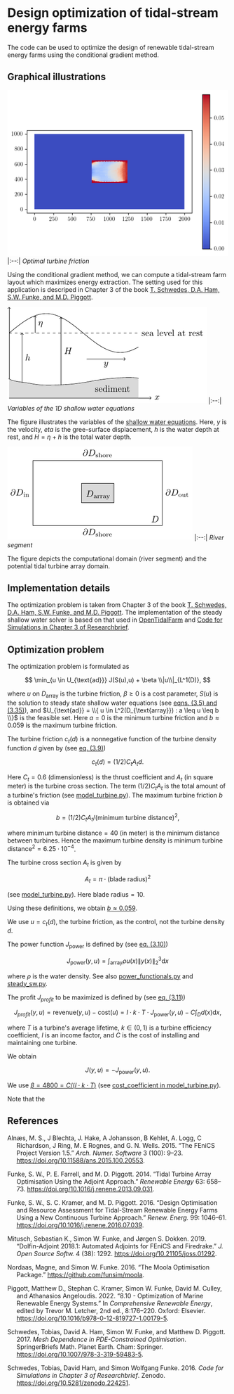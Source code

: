 # Design optimization of tidal-stream energy farms

The code can be used to optimize the design of renewable tidal-stream energy farms
using the conditional gradient method. 

## Graphical illustrations

![](output/26-January-2023-12-12-15_solution_best_N=100_online_version.png)
|:--:| 
*Optimal turbine friction*

Using the conditional gradient method, we can compute a tidal-stream farm layout
which maximizes energy extraction. The setting used for this application is descriped
in Chapter 3 of the book [T. Schwedes, D.A. Ham, S.W. Funke, and M.D. Piggott](https://link.springer.com/book/10.1007/978-3-319-59483-5).

![](visualizations/variables_shallow_water-1.png)
|:--:| 
*Variables of the 1D shallow water equations*

The figure illustrates the variables of the [shallow water equations](https://opentidalfarm.readthedocs.io/en/latest/examples/headland-optimization/headland-optimization.html).
Here, 
$y$ is the velocity, 
$eta$ is the gree-surface displacement, 
$h$ is the water depth at rest, and
$H = \eta + h$ is the total water depth.

![](visualizations/river_segment-1.png)
|:--:| 
*River segment*

The figure depicts the computational domain (river segment) and the potential
tidal turbine array domain.

## Implementation details

The optimization problem is taken from
Chapter 3 of the book [T. Schwedes, D.A. Ham, S.W. Funke, and M.D. Piggott](https://link.springer.com/book/10.1007/978-3-319-59483-5).
The implementation of the steady shallow water solver is based on
that used in [OpenTidalFarm](https://github.com/OpenTidalFarm/OpenTidalFarm/blob/master/opentidalfarm/solvers/coupled_sw_solver.py)
and [Code for Simulations in Chapter 3 of Researchbrief](https://zenodo.org/record/224251).

## Optimization problem

The optimization problem is formulated as

$$
	\min_{u \in U_{\text{ad}}}  J(S(u),u) + \beta \\|u\\|_{L^1(D)},
$$

where $u$ on $D_{\text{array}}$ is the turbine friction, $\beta \geq 0$ is a cost parameter, $S(u)$ is the solution to steady state shallow water equations (see [eqns. (3.5) and (3.35)](https://link.springer.com/book/10.1007/978-3-319-59483-5)), and 
$U_{\text{ad}} = \\{ u \in L^2(D_{\text{array}}) : a \leq u \leq b \\}$ is the feasible set. Here $a = 0$
is the minimum turbine friction and $b \approx 0.059$ is the maximum turbine friction.

The turbine friction $c_t(d)$ is a nonnegative function of the turbine density function $d$ given by
(see [eq. (3.9)](https://link.springer.com/book/10.1007/978-3-319-59483-5))

$$
	c_t(d) = (1/2) C_t A_t d.
$$

Here $C_t = 0.6$ (dimensionless) is the thrust coefficient and $A_t$ (in square meter) is the turbine cross section. The term $(1/2) C_t A_t$ is the total amount of a turbine's friction (see [model_turbine.py](https://zenodo.org/record/224251)). The maximum turbine friction $b$ is obtained via

$$
  b = (1/2) C_t A_t/(\text{minimum turbine distance})^2,
$$

where $\text{minimum turbine distance} = 40$ (in meter) is the minimum distance between turbines. Hence the maximum turbine density is $\text{minimum turbine distance}^2 = 6.25 \cdot 10^{-4}$.

The turbine cross section $A_t$ is given by 

$$
	A_t = \pi \cdot (\text{blade radius})^2
$$

(see [model_turbine.py](https://zenodo.org/record/224251)). Here $\text{blade radius} = 10$.

Using these definitions, we obtain [$b \approx 0.059$](https://www.wolframalpha.com/input?i=0.6*pi*10%5E2*0.5%2F40%2F40).

We use $u=c_t(d)$, the turbine friction, as the control, not the turbine density $d$. 

The power function $J_{\text{power}}$ is defined by (see [eq. (3.10)](https://link.springer.com/book/10.1007/978-3-319-59483-5))

$$
 J_{\text{power}}(y, u) = \int_{\text{array}} \rho u(x) \|y(x)\|_2^3 \mathrm{d} x
$$

where $\rho$ is the water density. See also [power_functionals.py](https://github.com/OpenTidalFarm/OpenTidalFarm/blob/master/opentidalfarm/functionals/power_functionals.py) and [steady_sw.py](https://github.com/OpenTidalFarm/OpenTidalFarm/blob/ca1aa59ee17818dc3b1ab94a9cbc735527fb2961/opentidalfarm/problems/steady_sw.py#L60).

The profit $J_{profit}$ to be maximized is defined by (see [eq. (3.11)](https://link.springer.com/book/10.1007/978-3-319-59483-5))

$$
	J_{profit}(y, u) = \text{revenue}(y, u) - \text{cost}(u)  = I \cdot k \cdot T \cdot J_{\text{power}}(y, u) - C \int_{D} d(x) \mathrm{d} x,
$$

where $T$ is a turbine's average lifetime, $k \in (0,1)$ is a turbine efficiency coefficient, $I$ is an income factor, and $C$ is the cost of installing and maintaining one turbine. 

We obtain 

$$
	J(y,u) = - J_{\text{power}}(y, u).
$$

We use [$\beta = 4800 = C/(I \cdot k \cdot T)$](https://www.wolframalpha.com/input?i=1*%281-0.4%29*1000*2%5E3) (see [cost_coefficient in model_turbine.py](https://zenodo.org/record/224251)).

Note that the 

## References

<div id="refs" class="references hanging-indent">

<div id="ref-Alnaes2015">

Alnæs, M. S., J Blechta, J. Hake, A Johansson, B Kehlet, A. Logg, C
Richardson, J Ring, M. E Rognes, and G. N. Wells. 2015. “The FEniCS
Project Version 1.5.” *Arch. Numer. Software* 3 (100): 9–23.
<https://doi.org/10.11588/ans.2015.100.20553>.

</div>

<div id="ref-Funke2014">

Funke, S. W., P. E. Farrell, and M. D. Piggott. 2014. “Tidal Turbine
Array Optimisation Using the Adjoint Approach.” *Renewable Energy* 63:
658–73. <https://doi.org/10.1016/j.renene.2013.09.031>.

</div>

<div id="ref-Funke2016">

Funke, S. W., S. C. Kramer, and M. D. Piggott. 2016. “Design
Optimisation and Resource Assessment for Tidal-Stream Renewable Energy
Farms Using a New Continuous Turbine Approach.” *Renew. Energ.* 99:
1046–61. <https://doi.org/10.1016/j.renene.2016.07.039>.

</div>

<div id="ref-Mitusch2019">

Mitusch, Sebastian K., Simon W. Funke, and Jørgen S. Dokken. 2019.
“Dolfin-Adjoint 2018.1: Automated Adjoints for FEniCS and Firedrake.”
*J. Open Source Softw.* 4 (38): 1292.
<https://doi.org/10.21105/joss.01292>.

</div>

<div id="ref-Nordaas2016">

Nordaas, Magne, and Simon W. Funke. 2016. “The Moola Optimisation
Package.” <https://github.com/funsim/moola>.

</div>

<div id="ref-Piggott2022">

Piggott, Matthew D., Stephan C. Kramer, Simon W. Funke, David M. Culley,
and Athanasios Angeloudis. 2022. “8.10 - Optimization of Marine
Renewable Energy Systems.” In *Comprehensive Renewable Energy*, edited
by Trevor M. Letcher, 2nd ed., 8:176–220. Oxford: Elsevier.
<https://doi.org/10.1016/b978-0-12-819727-1.00179-5>.

</div>

<div id="ref-Schwedes2017">

Schwedes, Tobias, David A. Ham, Simon W. Funke, and Matthew D. Piggott.
2017. *Mesh Dependence in PDE-Constrained Optimisation*. SpringerBriefs
Math. Planet Earth. Cham: Springer.
<https://doi.org/10.1007/978-3-319-59483-5>.

</div>

<div id="ref-Schwedes2016">

Schwedes, Tobias, David Ham, and Simon Wolfgang Funke. 2016. *Code for
Simulations in Chapter 3 of Researchbrief*. Zenodo.
<https://doi.org/10.5281/zenodo.224251>.

</div>

</div>
